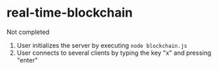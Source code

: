 # real-time-blockchain
Not completed

1. User initializes the server by executing `node blockchain.js`
2. User connects to several clients by typing the key "x" and pressing "enter"
